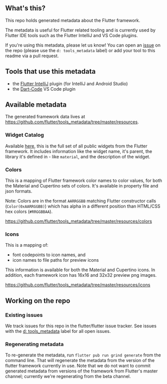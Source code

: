 ## What's this?

This repo holds generated metadata about the Flutter framework.

The metadata is useful for Flutter related tooling and is currently used by
Flutter IDE tools such as the Flutter IntelliJ and VS Code plugins.

If you're using this metadata, please let us know! You can open an [issue] on the
repo (please use the `d: tools_metadata` label) or add your tool to this readme
via a pull request.

## Tools that use this metadata

- the [Flutter IntelliJ] plugin (for IntelliJ and Android Studio)
- the [Dart-Code] VS Code plugin

## Available metadata

The generated framework data lives at
https://github.com/flutter/tools_metadata/tree/master/resources.

### Widget Catalog

Available
[here](https://github.com/flutter/tools_metadata/blob/master/resources/catalog/widgets.json),
this is the full set of all public widgets from the Flutter framework. It
includes information like the widget name, it's parent, the library it's defined
in - like `material`, and the description of the widget.

### Colors

This is a mapping of Flutter framework color names to color values, for both the
Material and Cupertino sets of colors. It's available in property file and json
formats.

Note: Colors are in the format `AARRGGBB` matching Flutter constructor calls (`Color(0xAARRGGBB)`)
which has alpha in a different position than HTML/CSS hex colors (`#RRGGBBAA`).

https://github.com/flutter/tools_metadata/tree/master/resources/colors

### Icons

This is a mapping of:

- font codepoints to icon names, and
- icon names to file paths for preview icons

This information is available for both the Material and Cupertino icons. In
addition, each framework icon has 16x16 and 32x32 preview png images.

https://github.com/flutter/tools_metadata/tree/master/resources/icons

## Working on the repo

### Existing issues

We track issues for this repo in the flutter/flutter issue tracker. See issues
with the [d: tools_metadata][issue] label for all open issues.

### Regenerating metadata

To re-generate the metadata, run `flutter pub run grind generate` from the
command line. That will regenerate the metadata from the version of the flutter
framework currently in use. Note that we do not want to commit generated
metadata from versions of the framework from Flutter's master channel; currently
we're regenerating from the beta channel.

[Flutter IntelliJ]: https://github.com/flutter/flutter-intellij
[Dart-Code]: https://github.com/Dart-Code/Dart-Code
[issue]: https://github.com/flutter/flutter/labels/d%3A%20tools_metadata
